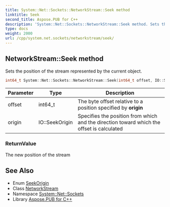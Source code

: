 ```yaml
---
title: System::Net::Sockets::NetworkStream::Seek method
linktitle: Seek
second_title: Aspose.PUB for C++
description: 'System::Net::Sockets::NetworkStream::Seek method. Sets the position of the stream represented by the current object in C++.'
type: docs
weight: 2000
url: /cpp/system.net.sockets/networkstream/seek/
---
```

## NetworkStream::Seek method


Sets the position of the stream represented by the current object.

```cpp
int64_t System::Net::Sockets::NetworkStream::Seek(int64_t offset, IO::SeekOrigin origin) override
```


| Parameter | Type | Description |
| --- | --- | --- |
| offset | int64_t | The byte offset relative to a position specified by **origin** |
| origin | IO::SeekOrigin | Specifies the position from which and the direction toward which the offset is calculated |

### ReturnValue

The new position of the stream

## See Also

* Enum [SeekOrigin](../../../system.io/seekorigin/)
* Class [NetworkStream](../)
* Namespace [System::Net::Sockets](../../)
* Library [Aspose.PUB for C++](../../../)
